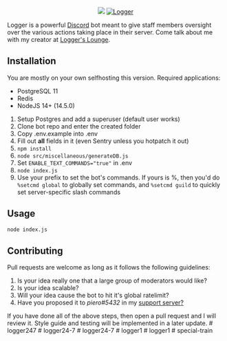 <center><img src="https://cdn.discordapp.com/attachments/349356606883889152/616414555639382016/Logger.png" />
<a href="https://discordbots.org/bot/298822483060981760" >
  <img src="https://discordbots.org/api/widget/298822483060981760.svg" alt="Logger" />
</a>
</center>

Logger is a powerful [Discord](https://discordapp.com) bot meant to give staff members oversight over the various actions taking place in their server. Come talk about me with my creator at [Logger's Lounge](https://discord.gg/ed7Gaa3).

## Installation

You are mostly on your own selfhosting this version. Required applications:
- PostgreSQL 11
- Redis
- NodeJS 14+ (14.5.0)

1. Setup Postgres and add a superuser (default user works)
2. Clone bot repo and enter the created folder
3. Copy .env.example into .env
4. Fill out **all** fields in it (even Sentry unless you hotpatch it out)
5. `npm install`
6. `node src/miscellaneous/generateDB.js`
7. Set `ENABLE_TEXT_COMMANDS="true"` in .env
8. `node index.js`
9. Use your prefix to set the bot's commands. If yours is %, then you'd do `%setcmd global` to globally set commands, and `%setcmd guild` to quickly set server-specific slash commands

## Usage

```bash
node index.js
```

## Contributing
Pull requests are welcome as long as it follows the following guidelines:
1. Is your idea really one that a large group of moderators would like?
2. Is your idea scalable?
3. Will your idea cause the bot to hit it's global ratelimit?
4. Have you proposed it to *piero#5432* in my [support server?](https://discord.gg/ed7Gaa3)

If you have done all of the above steps, then open a pull request and I will review it. Style guide and testing will be implemented in a later update.
#   l o g g e r 2 4 7  
 #   l o g g e r 2 4 - 7  
 #   l o g g e r 2 4 - 7  
 #   l o g g e r 1  
 #   l o g g e r 1  
 #   s p e c i a l - t r a i n  
 
